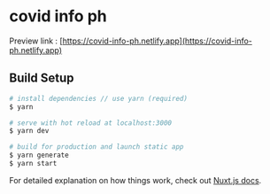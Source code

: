 # covid info ph
Preview link : [https://covid-info-ph.netlify.app](https://covid-info-ph.netlify.app)

## Build Setup

```bash
# install dependencies // use yarn (required)
$ yarn

# serve with hot reload at localhost:3000
$ yarn dev

# build for production and launch static app
$ yarn generate
$ yarn start

```

For detailed explanation on how things work, check out [Nuxt.js docs](https://nuxtjs.org).
